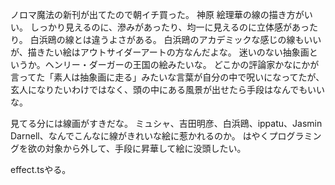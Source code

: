 ノロマ魔法の新刊が出てたので朝イチ買った。
神原 絵理華の線の描き方がいい。
しっかり見えるのに、滲みがあったり、均一に見えるのに立体感があったり。
白浜鴎の線とは違うよさがある。
白浜鴎のアカデミックな感じの線もいいが、描きたい絵はアウトサイダーアートの方なんだよな。
迷いのない抽象画というか。ヘンリー・ダーガーの王国の絵みたいな。
どこかの評論家かなにかが言ってた「素人は抽象画に走る」みたいな言葉が自分の中で呪いになってたが、玄人になりたいわけではなく、頭の中にある風景が出せたら手段はなんでもいいな。

見てる分には線画がすきだな。
ミュシャ、吉田明彦、白浜鴎、ippatu、Jasmin Darnell、なんでこんなに線がきれいな絵に惹かれるのか。
はやくプログラミングを欲の対象から外して、手段に昇華して絵に没頭したい。

effect.tsやる。
